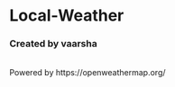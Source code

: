 # Local-Weather
 <h3>Created by vaarsha</h3><br>
<!--Weather Icons by  https://erikflowers.github.io/weather-icons/ <br>-->
Powered by https://openweathermap.org/
